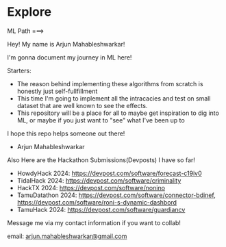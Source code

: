 # Explore
ML Path ===>

Hey! My name is Arjun Mahableshwarkar!

I'm gonna document my journey in ML here!

Starters:
- The reason behind implementing these algorithms from scratch is honestly just self-fullfillment
- This time I'm going to implement all the intracacies and test on small dataset that are well known to see the effects.
- This repository will be a place for all to maybe get inspiration to dig into ML, or maybe if you just want to "see" what I've been up to

I hope this repo helps someone out there!

- Arjun Mahableshwarkar
  
Also Here are the Hackathon Submissions(Devposts) I have so far!

- HowdyHack 2024: https://devpost.com/software/forecast-c19iv0
- TidalHack 2024: https://devpost.com/software/criminality
- HackTX 2024: https://devpost.com/software/nonino
- TamuDatathon 2024: https://devpost.com/software/connector-bdinef, https://devpost.com/software/roni-s-dynamic-dashbord
- TamuHack 2024: https://devpost.com/software/guardiancv

Message me via my contact information if you want to collab!

email: arjun.mahableshwarkar@gmail.com
